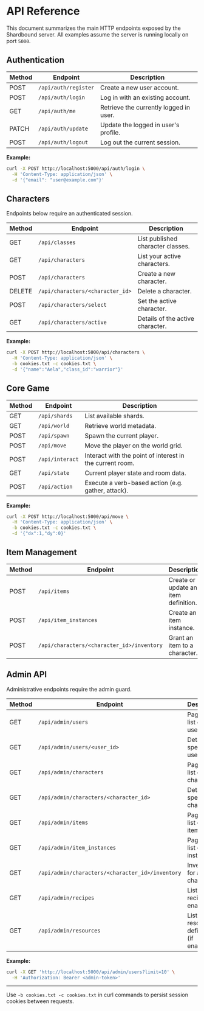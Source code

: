 # API Reference

This document summarizes the main HTTP endpoints exposed by the Shardbound server.
All examples assume the server is running locally on port `5000`.

## Authentication

| Method | Endpoint | Description |
|--------|----------|-------------|
| POST | `/api/auth/register` | Create a new user account. |
| POST | `/api/auth/login` | Log in with an existing account. |
| GET | `/api/auth/me` | Retrieve the currently logged in user. |
| PATCH | `/api/auth/update` | Update the logged in user's profile. |
| POST | `/api/auth/logout` | Log out the current session. |

**Example:**
```bash
curl -X POST http://localhost:5000/api/auth/login \
  -H 'Content-Type: application/json' \
  -d '{"email": "user@example.com"}'
```

## Characters

Endpoints below require an authenticated session.

| Method | Endpoint | Description |
|--------|----------|-------------|
| GET | `/api/classes` | List published character classes. |
| GET | `/api/characters` | List your active characters. |
| POST | `/api/characters` | Create a new character. |
| DELETE | `/api/characters/<character_id>` | Delete a character. |
| POST | `/api/characters/select` | Set the active character. |
| GET | `/api/characters/active` | Details of the active character. |

**Example:**
```bash
curl -X POST http://localhost:5000/api/characters \
  -H 'Content-Type: application/json' \
  -b cookies.txt -c cookies.txt \
  -d '{"name":"Aela","class_id":"warrior"}'
```

## Core Game

| Method | Endpoint | Description |
|--------|----------|-------------|
| GET | `/api/shards` | List available shards. |
| GET | `/api/world` | Retrieve world metadata. |
| POST | `/api/spawn` | Spawn the current player. |
| POST | `/api/move` | Move the player on the world grid. |
| POST | `/api/interact` | Interact with the point of interest in the current room. |
| GET | `/api/state` | Current player state and room data. |
| POST | `/api/action` | Execute a verb-based action (e.g. gather, attack). |

**Example:**
```bash
curl -X POST http://localhost:5000/api/move \
  -H 'Content-Type: application/json' \
  -b cookies.txt -c cookies.txt \
  -d '{"dx":1,"dy":0}'
```

## Item Management

| Method | Endpoint | Description |
|--------|----------|-------------|
| POST | `/api/items` | Create or update an item definition. |
| POST | `/api/item_instances` | Create an item instance. |
| POST | `/api/characters/<character_id>/inventory` | Grant an item to a character. |

## Admin API

Administrative endpoints require the admin guard.

| Method | Endpoint | Description |
|--------|----------|-------------|
| GET | `/api/admin/users` | Paginated list of users. |
| GET | `/api/admin/users/<user_id>` | Details for a specific user. |
| GET | `/api/admin/characters` | Paginated list of characters. |
| GET | `/api/admin/characters/<character_id>` | Details for a specific character. |
| GET | `/api/admin/items` | Paginated list of items. |
| GET | `/api/admin/item_instances` | Paginated list of item instances. |
| GET | `/api/admin/characters/<character_id>/inventory` | Inventory for a character. |
| GET | `/api/admin/recipes` | List crafting recipes (if enabled). |
| GET | `/api/admin/resources` | List resource definitions (if enabled). |

**Example:**
```bash
curl -X GET 'http://localhost:5000/api/admin/users?limit=10' \
  -H 'Authorization: Bearer <admin-token>'
```

---

Use `-b cookies.txt -c cookies.txt` in curl commands to persist session cookies between requests.
